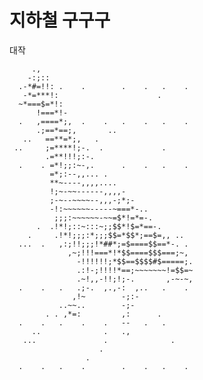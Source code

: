 # 지하철 구구구

대작

                                                  
         .,                                       
        -:;::                                     
      .-*#=!!: .    .        .    .   .    .      
       -*=***!:                      .            
      ~*===$=*!:                                  
          !===*!-                                 
      .   ,====*;,  .    .   .    .   .    .      
          .;==*==;,       ..                      
       ..   ==**=*;,   .                          
     ..     ;=****!;-.  .             .           
            .=**!!!;:-.                           
      .    . =*!;;:~-,.      .    .   .    .      
             =*;:--,,... .                        
             **~----,,,,....                      
             !;~-~~------,,,,-                    
             ;-~--~~~~--,,,-;*;-                  
             -!:~~~~~~-----~===*-..               
              ;;;:~~~~~~-~~=$*!=*=-.              
          .  .!*!;::~:::~;;$$*!$=*==-.            
        .     .!*!;;;:*;;;$$=*$$*;==$=,, ..       
      ...  .   ,:;!!;;;!*##*;=$====$$==*-. .      
                 ,~;!!!===*!*$$====$$$===;~,      
                   -!!!!!!;*$$==$$$$#$=====;.     
                   .:!-;!!!!*==;~~~~~~~!=$$=~     
                   .~!,,-!!;!;-.       ,-~-~,     
      .    .   .   .;-.  ,.,-:  ,..   .    .      
                  ,!~        -;:-                 
               ..~~..        -;-                  
            . . ,*=:         ,:      .            
      .    .   .    .    .   --   .   .           
         ..              .   .,                   
       ...               .              .         
                        .                         
                     .                            
      .    .   .    .        .    .   .    .      
